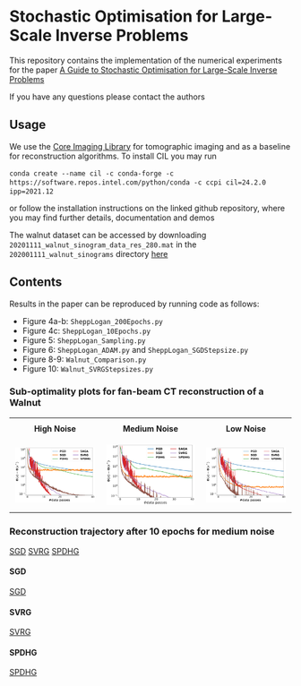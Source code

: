 # Stochastic Optimisation for Large-Scale Inverse Problems

This repository contains the implementation of the numerical experiments for the paper [A Guide to Stochastic Optimisation for Large-Scale Inverse Problems](https://arxiv.org/abs/2406.06342)

If you have any questions please contact the authors

## Usage

We use the [Core Imaging Library](https://github.com/TomographicImaging/CIL) for tomographic imaging and as a baseline for reconstruction algorithms. To install CIL you may run
```
conda create --name cil -c conda-forge -c https://software.repos.intel.com/python/conda -c ccpi cil=24.2.0 ipp=2021.12
```

or follow the installation instructions on the linked github repository, where you may find further details, documentation and demos

The walnut dataset can be accessed by downloading `20201111_walnut_sinogram_data_res_280.mat` in the `202001111_walnut_sinograms` directory [here](https://zenodo.org/records/4279549)

## Contents

Results in the paper can be reproduced by running code as follows:

* Figure 4a-b:  `SheppLogan_200Epochs.py`
* Figure 4c: `SheppLogan_10Epochs.py`
* Figure 5: `SheppLogan_Sampling.py`
* Figure 6: `SheppLogan_ADAM.py` and `SheppLogan_SGDStepsize.py`
* Figure 8-9: `Walnut_Comparison.py`
* Figure 10: `Walnut_SVRGStepsizes.py`

### Sub-optimality plots for fan-beam CT reconstruction of a Walnut
<table style="border-collapse: collapse; width: 100%;">
  <tr>
    <th style="border: none; padding: 10px; text-align: center;">High Noise</th>
    <th style="border: none; padding: 10px; text-align: center;">Medium Noise</th>
    <th style="border: none; padding: 10px; text-align: center;">Low Noise</th>
  </tr>
  <tr>
    <td style="border: none; padding: 10px; text-align: center;">
      <img src="figures/WalnutFinal_50Intensity60Subsets_40EpochsDiffYlim.png" alt="high noise" style="width: 100%;">
    </td>
    <td style="border: none; padding: 10px; text-align: center;">
      <img src="figures/WalnutFinal_250Intensity60Subsets_40EpochsDiffYlim.png" alt="medium noise" style="width: 100%;">
    </td>
    <td style="border: none; padding: 10px; text-align: center;">
      <img src="figures/WalnutFinal_5000Intensity60Subsets_40EpochsDiffYlim.png" alt="low noise" style="width: 100%;">
    </td>
  </tr>
</table>

### Reconstruction trajectory after 10 epochs for medium noise
[SGD](figures/Walnut_SGD_Intensity250_10Epochs_Reconstructions.png)
[SVRG](figures/Walnut_SVRG_Intensity250_10Epochs_Reconstructions.png)
[SPDHG](figures/Walnut_SPDHG_Intensity250_10Epochs_Reconstructions.png)

#### SGD
[SGD](figures/Walnut_SGD_Intensity250_10Epochs_Reconstructions.png)
#### SVRG
[SVRG](figures/Walnut_SVRG_Intensity250_10Epochs_Reconstructions.png)
#### SPDHG
[SPDHG](figures/Walnut_SPDHG_Intensity250_10Epochs_Reconstructions.png)
